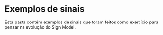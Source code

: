Exemplos de sinais
==================

Esta pasta contém exemplos de sinais que foram feitos como exercício para pensar na evolução do Sign Model.

